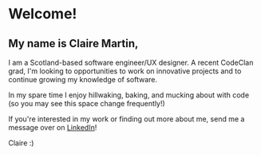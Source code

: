 <h1>Welcome!</h1>

<h2>My name is Claire Martin,</h2>
<p>I am a Scotland-based software engineer/UX designer. A recent CodeClan grad, I'm looking to opportunities to work on innovative projects and to continue growing my knowledge of software.</p>

<p>In my spare time I enjoy hillwaking, baking, and mucking about with code (so you may see this space change frequently!)</p>

<p>If you're interested in my work or finding out more about me, send me a message over on <a href="https://www.linkedin.com/in/claire-e-martin/">LinkedIn</a>!</p>

<p>Claire :) </p>